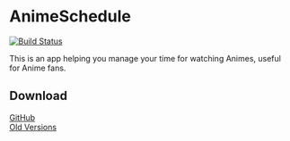 # AnimeSchedule
[![Build Status](https://travis-ci.com/lxfly2000/AnimeSchedule.svg?branch=master)](https://travis-ci.com/lxfly2000/AnimeSchedule)

This is an app helping you manage your time for watching Animes, useful for Anime fans.

## Download
[GitHub](https://github.com/lxfly2000/AnimeSchedule/releases)  
[Old Versions](https://pan.baidu.com/s/1lV_6a4OVBDGzHV59WY5Uug)
